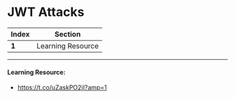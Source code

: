 # JWT Attacks

Index | Section
--- | ---
**1** | Learning Resource

___


#### Learning Resource: 

* https://t.co/uZaskPO2jI?amp=1
